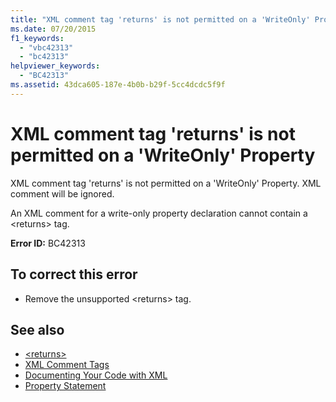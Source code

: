 ```yaml
---
title: "XML comment tag 'returns' is not permitted on a 'WriteOnly' Property"
ms.date: 07/20/2015
f1_keywords: 
  - "vbc42313"
  - "bc42313"
helpviewer_keywords: 
  - "BC42313"
ms.assetid: 43dca605-187e-4b0b-b29f-5cc4dcdc5f9f
---
```

# XML comment tag 'returns' is not permitted on a 'WriteOnly' Property
XML comment tag 'returns' is not permitted on a 'WriteOnly' Property. XML comment will be ignored.  
  
 An XML comment for a write-only property declaration cannot contain a \<returns> tag.  
  
 **Error ID:** BC42313  
  
## To correct this error  
  
-   Remove the unsupported \<returns> tag.  
  
## See also
- [\<returns>](../../visual-basic/language-reference/xmldoc/returns.md)
- [XML Comment Tags](../../visual-basic/language-reference/xmldoc/index.md)
- [Documenting Your Code with XML](../../visual-basic/programming-guide/program-structure/documenting-your-code-with-xml.md)
- [Property Statement](../../visual-basic/language-reference/statements/property-statement.md)

